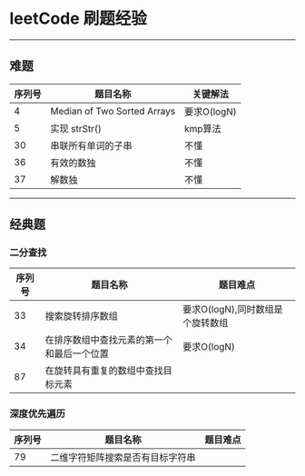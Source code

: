 # leetCode 刷题经验


-------
## 难题
|  序列号   | 题目名称  | 关键解法|
|  ----  | ----  | --- |
| 4  | Median of Two Sorted Arrays | 要求O(logN)|
| 5 | 实现 strStr() | kmp算法|
| 30 | 串联所有单词的子串 | 不懂|
| 36 |   有效的数独 | 不懂|
| 37| 解数独| 不懂| 





---------
## 经典题

### 二分查找
|  序列号   | 题目名称  | 题目难点|
|  ----  | ----  | --- |
| 33  | 搜索旋转排序数组 | 要求O(logN),同时数组是个旋转数组|
| 34 | 在排序数组中查找元素的第一个和最后一个位置 | 要求O(logN) |
| 87 | 在旋转具有重复的数组中查找目标元素 | |





### 深度优先遍历

|  序列号   | 题目名称  | 题目难点|
|  ----  | ----  | --- |
| 79 | 二维字符矩阵搜索是否有目标字符串| |
